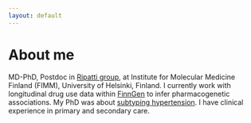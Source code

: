 ```yaml
---
layout: default
---
```


# About me

MD-PhD, Postdoc in <a href="https://www.helsinki.fi/en/researchgroups/complex-disease-genetics">Ripatti group</a>, at Institute for Molecular Medicine Finland (FIMM), University of Helsinki, Finland. I currently work with longitudinal drug use data within <a href="https://www.finngen.fi/en">FinnGen</a> to infer pharmacogenetic associations. My PhD was about <a href="https://urn.fi/URN:ISBN:978-951-29-8957-7">subtyping hypertension</a>. I have clinical experience in primary and secondary care.
